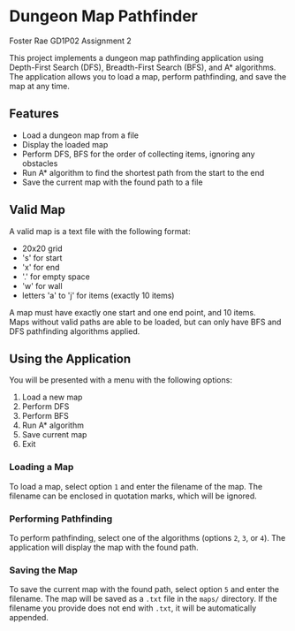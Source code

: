 # Dungeon Map Pathfinder
Foster Rae GD1P02 Assignment 2

This project implements a dungeon map pathfinding application using Depth-First Search (DFS), Breadth-First Search (BFS), 
and A* algorithms. The application allows you to load a map, perform pathfinding, and save the map at any time.

## Features

- Load a dungeon map from a file
- Display the loaded map
- Perform DFS, BFS for the order of collecting items, ignoring any obstacles
- Run A* algorithm to find the shortest path from the start to the end
- Save the current map with the found path to a file

## Valid Map
A valid map is a text file with the following format:
- 20x20 grid
- 's' for start
- 'x' for end
- '.' for empty space
- 'w' for wall
- letters 'a' to 'j' for items (exactly 10 items)

A map must have exactly one start and one end point, and 10 items.  
Maps without valid paths are able to be loaded, but can only have BFS and DFS pathfinding algorithms applied.

## Using the Application
You will be presented with a menu with the following options:

1. Load a new map
2. Perform DFS
3. Perform BFS
4. Run A* algorithm
5. Save current map
6. Exit

### Loading a Map

To load a map, select option `1` and enter the filename of the map. The filename can be enclosed in quotation marks, which 
will be ignored.

### Performing Pathfinding

To perform pathfinding, select one of the algorithms (options `2`, `3`, or `4`). The application will display the map with 
the found path.

### Saving the Map

To save the current map with the found path, select option `5` and enter the filename. The map will be saved as a `.txt` file 
in the `maps/` directory. If the filename you provide does not end with `.txt`, it will be automatically appended.